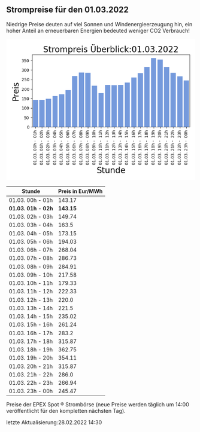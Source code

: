 
## Strompreise für den 01.03.2022

Niedrige Preise deuten auf viel Sonnen und Windenergieerzeugung hin, ein hoher Anteil an erneuerbaren Energien bedeuted weniger CO2 Verbrauch!

![Strompreis übersicht](imgs/strompreis_uebersicht.png)

| Stunde | Preis in Eur/MWh |
|---|---|
| 01.03. 00h -  01h | 143.17 | 
| **01.03. 01h -  02h** | **143.15** | 
| 01.03. 02h -  03h | 149.74 | 
| 01.03. 03h -  04h | 163.5 | 
| 01.03. 04h -  05h | 173.15 | 
| 01.03. 05h -  06h | 194.03 | 
| 01.03. 06h -  07h | 268.04 | 
| 01.03. 07h -  08h | 286.73 | 
| 01.03. 08h -  09h | 284.91 | 
| 01.03. 09h -  10h | 217.58 | 
| 01.03. 10h -  11h | 179.33 | 
| 01.03. 11h -  12h | 222.33 | 
| 01.03. 12h -  13h | 220.0 | 
| 01.03. 13h -  14h | 221.5 | 
| 01.03. 14h -  15h | 235.02 | 
| 01.03. 15h -  16h | 261.24 | 
| 01.03. 16h -  17h | 283.2 | 
| 01.03. 17h -  18h | 315.87 | 
| 01.03. 18h -  19h | 362.75 | 
| 01.03. 19h -  20h | 354.11 | 
| 01.03. 20h -  21h | 315.87 | 
| 01.03. 21h -  22h | 286.0 | 
| 01.03. 22h -  23h | 266.94 | 
| 01.03. 23h -  00h | 245.47 | 

Preise der EPEX Spot ® Strombörse (neue Preise werden täglich um 14:00 veröffentlicht für den kompletten nächsten Tag).

letzte Aktualisierung:28.02.2022 14:30